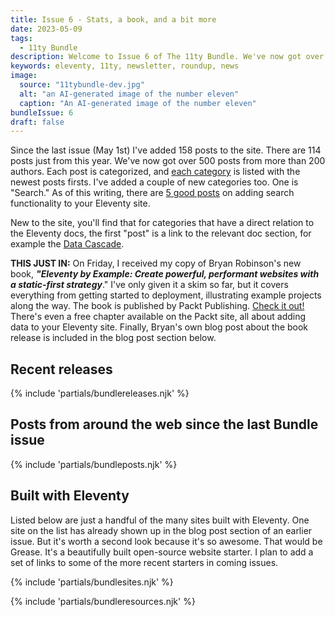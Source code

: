 ```yaml
---
title: Issue 6 - Stats, a book, and a bit more
date: 2023-05-09
tags:
  - 11ty Bundle
description: Welcome to Issue 6 of The 11ty Bundle. We've now got over 500 posts from more than 200 authors.
keywords: eleventy, 11ty, newsletter, roundup, news
image:
  source: "11tybundle-dev.jpg"
  alt: "an AI-generated image of the number eleven"
  caption: "An AI-generated image of the number eleven"
bundleIssue: 6
draft: false
---
```


Since the last issue (May 1st) I've added 158 posts to the site. There are 114 posts just from this year. We've now got over 500 posts from more than 200 authors. Each post is categorized, and [each category](/categories/) is listed with the newest posts firsts. I've added a couple of new categories too. One is "Search." As of this writing, there are [5 good posts](/categories/search/) on adding search functionality to your Eleventy site.

New to the site, you'll find that for categories that have a direct relation to the Eleventy docs, the first "post" is a link to the relevant doc section, for example the [Data Cascade](/categories/data-cascade).

**THIS JUST IN:** On Friday, I received my copy of Bryan Robinson's new book, **_"Eleventy by Example: Create powerful, performant websites with a static-first strategy_**." I've only given it a skim so far, but it covers everything from getting started to deployment, illustrating example projects along the way. The book is published by Packt Publishing. [Check it out!](https://www.packtpub.com/product/eleventy-by-example/) There's even a free chapter available on the Packt site, all about adding data to your Eleventy site. Finally, Bryan's own blog post about the book release is included in the blog post section below.

## Recent releases

{% include 'partials/bundlereleases.njk' %}

## Posts from around the web since the last Bundle issue

{% include 'partials/bundleposts.njk' %}

## Built with Eleventy

Listed below are just a handful of the many sites built with Eleventy. One site on the list has already shown up in the blog post section of an earlier issue. But it's worth a second look because it's so awesome. That would be Grease. It's a beautifully built open-source website starter. I plan to add a set of links to some of the more recent starters in coming issues.

{% include 'partials/bundlesites.njk' %}

{% include 'partials/bundleresources.njk' %}
